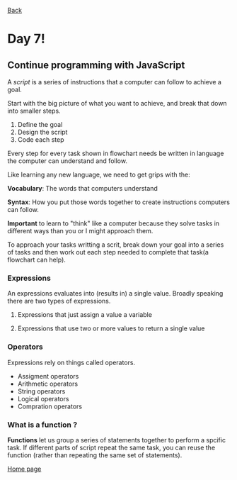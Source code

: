 [Back](https://katerynashydlovska.github.io/learning-journal/day4JS.html)

# Day 7!

## Continue programming with JavaScript

A _script_ is a series of instructions that a computer can follow to achieve a goal.

Start with the big picture of what you want to achieve, and break that down into smaller steps.

1. Define the goal
2. Design the script
3. Code each step

Every step for every task shown in flowchart needs be written in language the computer can understand and follow.

Like learning any new language, we need to get grips with the:

**Vocabulary**: The words that computers understand

**Syntax**: How you put those words together to create instructions computers can follow.

**Important** to learn to "think" like a computer because they solve tasks in different ways than you or I might approach them.

To approach your tasks writting a scrit, break down your goal into a series of tasks and then work out each step needed to complete that task(a flowchart can help).

### Expressions

An expressions evaluates into (results in) a single value. Broadly speaking there are two types of expressions.

1. Expressions that just assign a value a variable

2. Expressions that use two or more values to return a single value

### Operators 

Expressions rely on things called operators.

+ Assigment operators
+ Arithmetic operators
+ String operators
+ Logical operators
+ Compration operators

### What is a function ?

**Functions** let us group a series of statements together to perform a spcific task. If different parts of script repeat the same task, you can reuse the function (rather than repeating the same set of statements).

[Home page](https://katerynashydlovska.github.io/learning-journal/)